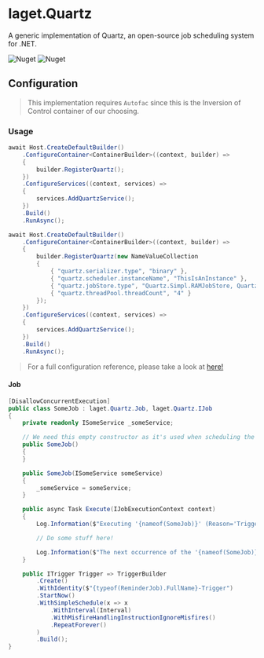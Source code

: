 ﻿# laget.Quartz
A generic implementation of Quartz, an open-source job scheduling system for .NET.

![Nuget](https://img.shields.io/nuget/v/laget.Quartz)
![Nuget](https://img.shields.io/nuget/dt/laget.Quartz)

## Configuration
> This implementation requires `Autofac` since this is the Inversion of Control container of our choosing.

### Usage
```c#
await Host.CreateDefaultBuilder()
    .ConfigureContainer<ContainerBuilder>((context, builder) =>
    {
        builder.RegisterQuartz();
    })
    .ConfigureServices((context, services) =>
    {
        services.AddQuartzService();
    })
    .Build()
    .RunAsync();
```
```c#
await Host.CreateDefaultBuilder()
    .ConfigureContainer<ContainerBuilder>((context, builder) =>
    {
        builder.RegisterQuartz(new NameValueCollection
        {
            { "quartz.serializer.type", "binary" },
            { "quartz.scheduler.instanceName", "ThisIsAnInstance" },
            { "quartz.jobStore.type", "Quartz.Simpl.RAMJobStore, Quartz" },
            { "quartz.threadPool.threadCount", "4" }
        });
    })
    .ConfigureServices((context, services) =>
    {
        services.AddQuartzService();
    })
    .Build()
    .RunAsync();
```

> For a full configuration reference, please take a look at [here!](https://www.quartz-scheduler.net/documentation/quartz-3.x/configuration/reference.html#main-configuration)

#### Job
```c#
[DisallowConcurrentExecution]
public class SomeJob : laget.Quartz.Job, laget.Quartz.IJob
{
    private readonly ISomeService _someService;

    // We need this empty constructor as it's used when scheduling the job
    public SomeJob()
    {
    }

    public SomeJob(ISomeService someService)
    {
        _someService = someService;
    }

    public async Task Execute(IJobExecutionContext context)
    {
        Log.Information($"Executing '{nameof(SomeJob)}' (Reason='Trigger fired at {context.FireTimeUtc.LocalDateTime}', Id='{context.FireInstanceId}')");

        // Do some stuff here!

        Log.Information($"The next occurrence of the '{nameof(SomeJob)}' schedule (Constant='{Interval}') will be='{context.NextFireTimeUtc?.DateTime.ToLocalTime().ToString(CultureInfo.CurrentCulture) ?? string.Empty}'");
    }

    public ITrigger Trigger => TriggerBuilder
        .Create()
        .WithIdentity($"{typeof(ReminderJob).FullName}-Trigger")
        .StartNow()
        .WithSimpleSchedule(x => x
            .WithInterval(Interval)
            .WithMisfireHandlingInstructionIgnoreMisfires()
            .RepeatForever()
        )
        .Build();
}
```
